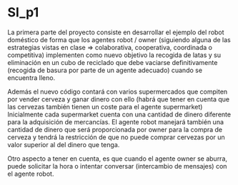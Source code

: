 # SI_p1
La primera parte del proyecto consiste en desarrollar el ejemplo del robot doméstico de forma que los agentes robot / owner (siguiendo alguna de las estrategias vistas en clase => colaborativa, cooperativa, coordinada o competitiva) implementen como nuevo objetivo la recogida de latas y su eliminación en un cubo de reciclado que debe vaciarse definitivamente (recogida de basura por parte de un agente adecuado) cuando se encuentra lleno.   

Además el nuevo código contará con varios supermercados que compiten por vender cerveza y ganar dinero con ello (habrá que tener en cuenta que las cervezas también tienen un coste para el agente supermarket) Inicialmente cada supermarket cuenta con una cantidad de dinero diferente para la adquisición de mercancías. El agente robot manejará también una cantidad de dinero que será proporcionada por owner para la compra de cerveza y tendrá la restricción de que no puede comprar cervezas por un valor superior al del dinero que tenga.  

Otro aspecto a tener en cuenta, es que cuando el agente owner se aburra, puede solicitar la hora o intentar conversar (intercambio de mensajes) con el agente robot.
